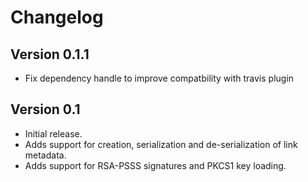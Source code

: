 # Changelog

## Version 0.1.1

- Fix dependency handle to improve compatbility with travis plugin

## Version 0.1

- Initial release.
- Adds support for creation, serialization and de-serialization of link metadata.
- Adds support for RSA-PSSS signatures and PKCS1 key loading.

